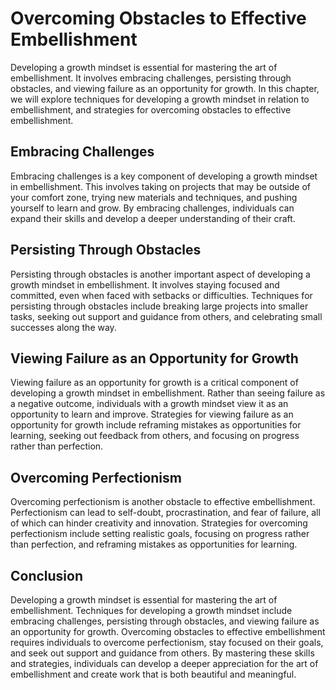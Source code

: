 Overcoming Obstacles to Effective Embellishment
=========================================================================================================

Developing a growth mindset is essential for mastering the art of embellishment. It involves embracing challenges, persisting through obstacles, and viewing failure as an opportunity for growth. In this chapter, we will explore techniques for developing a growth mindset in relation to embellishment, and strategies for overcoming obstacles to effective embellishment.

Embracing Challenges
--------------------

Embracing challenges is a key component of developing a growth mindset in embellishment. This involves taking on projects that may be outside of your comfort zone, trying new materials and techniques, and pushing yourself to learn and grow. By embracing challenges, individuals can expand their skills and develop a deeper understanding of their craft.

Persisting Through Obstacles
----------------------------

Persisting through obstacles is another important aspect of developing a growth mindset in embellishment. It involves staying focused and committed, even when faced with setbacks or difficulties. Techniques for persisting through obstacles include breaking large projects into smaller tasks, seeking out support and guidance from others, and celebrating small successes along the way.

Viewing Failure as an Opportunity for Growth
--------------------------------------------

Viewing failure as an opportunity for growth is a critical component of developing a growth mindset in embellishment. Rather than seeing failure as a negative outcome, individuals with a growth mindset view it as an opportunity to learn and improve. Strategies for viewing failure as an opportunity for growth include reframing mistakes as opportunities for learning, seeking out feedback from others, and focusing on progress rather than perfection.

Overcoming Perfectionism
------------------------

Overcoming perfectionism is another obstacle to effective embellishment. Perfectionism can lead to self-doubt, procrastination, and fear of failure, all of which can hinder creativity and innovation. Strategies for overcoming perfectionism include setting realistic goals, focusing on progress rather than perfection, and reframing mistakes as opportunities for learning.

Conclusion
----------

Developing a growth mindset is essential for mastering the art of embellishment. Techniques for developing a growth mindset include embracing challenges, persisting through obstacles, and viewing failure as an opportunity for growth. Overcoming obstacles to effective embellishment requires individuals to overcome perfectionism, stay focused on their goals, and seek out support and guidance from others. By mastering these skills and strategies, individuals can develop a deeper appreciation for the art of embellishment and create work that is both beautiful and meaningful.



